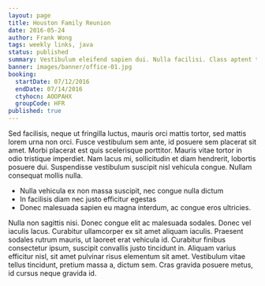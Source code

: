 ```yaml
---
layout: page
title: Houston Family Reunion
date: 2016-05-24
author: Frank Wong
tags: weekly links, java
status: published
summary: Vestibulum eleifend sapien dui. Nulla facilisi. Class aptent taciti.
banner: images/banner/office-01.jpg
booking:
  startDate: 07/12/2016
  endDate: 07/14/2016
  ctyhocn: AOOPAHX
  groupCode: HFR
published: true
---
```

Sed facilisis, neque ut fringilla luctus, mauris orci mattis tortor, sed mattis lorem urna non orci. Fusce vestibulum sem ante, id posuere sem placerat sit amet. Morbi placerat est quis scelerisque porttitor. Mauris vitae tortor in odio tristique imperdiet. Nam lacus mi, sollicitudin et diam hendrerit, lobortis posuere dui. Suspendisse vestibulum suscipit nisl vehicula congue. Nullam consequat mollis nulla.

* Nulla vehicula ex non massa suscipit, nec congue nulla dictum
* In facilisis diam nec justo efficitur egestas
* Donec malesuada sapien eu magna interdum, ac congue eros ultricies.

Nulla non sagittis nisi. Donec congue elit ac malesuada sodales. Donec vel iaculis lacus. Curabitur ullamcorper ex sit amet aliquam iaculis. Praesent sodales rutrum mauris, ut laoreet erat vehicula id. Curabitur finibus consectetur ipsum, suscipit convallis justo tincidunt in. Aliquam varius efficitur nisl, sit amet pulvinar risus elementum sit amet. Vestibulum vitae tellus tincidunt, pretium massa a, dictum sem. Cras gravida posuere metus, id cursus neque gravida id.
